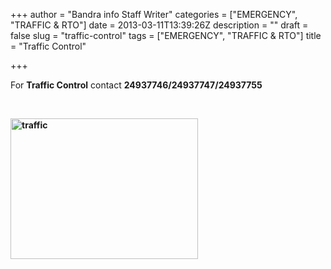 +++
author = "Bandra info Staff Writer"
categories = ["EMERGENCY", "TRAFFIC &amp; RTO"]
date = 2013-03-11T13:39:26Z
description = ""
draft = false
slug = "traffic-control"
tags = ["EMERGENCY", "TRAFFIC &amp; RTO"]
title = "Traffic Control"

+++


<p>For <strong>Traffic Control</strong> contact <strong>24937746/24937747/24937755</strong></p>
<p>&nbsp;</p>
<p><strong><a href="https://i1.wp.com/bandra.info/wp-content/uploads/2013/04/traffic.png?ssl=1"><img loading="lazy" class="size-medium wp-image-595 alignleft" alt="traffic" src="https://i1.wp.com/bandra.info/wp-content/uploads/2013/04/traffic.png?resize=300%2C225&#038;ssl=1" width="300" height="225" srcset="https://i1.wp.com/bandra.info/wp-content/uploads/2013/04/traffic.png?resize=300%2C225&amp;ssl=1 300w, https://i1.wp.com/bandra.info/wp-content/uploads/2013/04/traffic.png?w=960&amp;ssl=1 960w" sizes="(max-width: 300px) 100vw, 300px" data-recalc-dims="1" /></a></strong></p>
<p>&nbsp;</p>



